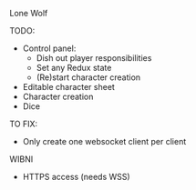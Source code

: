 Lone Wolf

TODO:
- Control panel:
  - Dish out player responsibilities
  - Set any Redux state
  - (Re)start character creation
- Editable character sheet
- Character creation
- Dice

TO FIX:
- Only create one websocket client per client

WIBNI
- HTTPS access (needs WSS)